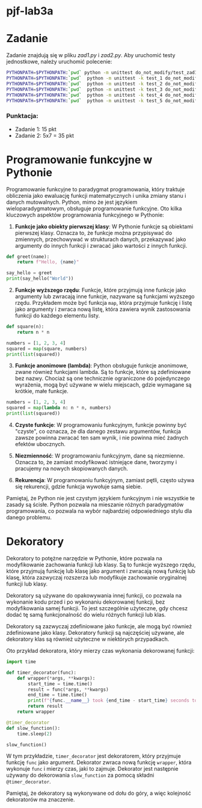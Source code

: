 # pjf-lab3a

# Zadanie
Zadanie znajdują się w pliku _zad1.py_ i _zad2.py_.
Aby uruchomić testy jednostkowe, należy uruchomić polecenie:
```bash
PYTHONPATH=$PYTHONPATH:`pwd` python -m unittest do_not_modify/test_zad1.py
PYTHONPATH=$PYTHONPATH:`pwd`  python -m unittest -k test_1 do_not_modify/test_zad2.py
PYTHONPATH=$PYTHONPATH:`pwd`  python -m unittest -k test_2 do_not_modify/test_zad2.py
PYTHONPATH=$PYTHONPATH:`pwd`  python -m unittest -k test_3 do_not_modify/test_zad2.py
PYTHONPATH=$PYTHONPATH:`pwd`  python -m unittest -k test_4 do_not_modify/test_zad2.py
PYTHONPATH=$PYTHONPATH:`pwd`  python -m unittest -k test_5 do_not_modify/test_zad2.py
```
### Punktacja:
- Zadanie 1: 15 pkt
- Zadanie 2: 5x7 = 35 pkt

# Programowanie funkcyjne w Pythonie

Programowanie funkcyjne to paradygmat programowania, który traktuje obliczenia jako ewaluację funkcji matematycznych i unika zmiany stanu i danych mutowalnych. Python, mimo że jest językiem wieloparadygmatowym, obsługuje programowanie funkcyjne. Oto kilka kluczowych aspektów programowania funkcyjnego w Pythonie:

1. **Funkcje jako obiekty pierwszej klasy**: W Pythonie funkcje są obiektami pierwszej klasy. Oznacza to, że funkcje można przypisywać do zmiennych, przechowywać w strukturach danych, przekazywać jako argumenty do innych funkcji i zwracać jako wartości z innych funkcji.

```python
def greet(name):
    return f"Hello, {name}"

say_hello = greet
print(say_hello("World"))
```

2. **Funkcje wyższego rzędu**: Funkcje, które przyjmują inne funkcje jako argumenty lub zwracają inne funkcje, nazywane są funkcjami wyższego rzędu. Przykładem może być funkcja `map`, która przyjmuje funkcję i listę jako argumenty i zwraca nową listę, która zawiera wynik zastosowania funkcji do każdego elementu listy.

```python
def square(n):
    return n * n

numbers = [1, 2, 3, 4]
squared = map(square, numbers)
print(list(squared))
```

3. **Funkcje anonimowe (lambda)**: Python obsługuje funkcje anonimowe, zwane również funkcjami lambda. Są to funkcje, które są zdefiniowane bez nazwy. Chociaż są one technicznie ograniczone do pojedynczego wyrażenia, mogą być używane w wielu miejscach, gdzie wymagane są krótkie, małe funkcje.

```python
numbers = [1, 2, 3, 4]
squared = map(lambda n: n * n, numbers)
print(list(squared))
```

4. **Czyste funkcje**: W programowaniu funkcyjnym, funkcje powinny być "czyste", co oznacza, że dla danego zestawu argumentów, funkcja zawsze powinna zwracać ten sam wynik, i nie powinna mieć żadnych efektów ubocznych.

5. **Niezmienność**: W programowaniu funkcyjnym, dane są niezmienne. Oznacza to, że zamiast modyfikować istniejące dane, tworzymy i pracujemy na nowych skopiowanych danych.

6. **Rekurencja**: W programowaniu funkcyjnym, zamiast pętli, często używa się rekurencji, gdzie funkcja wywołuje samą siebie.

Pamiętaj, że Python nie jest czystym językiem funkcyjnym i nie wszystkie te zasady są ścisłe. Python pozwala na mieszanie różnych paradygmatów programowania, co pozwala na wybór najbardziej odpowiedniego stylu dla danego problemu.

# Dekoratory

Dekoratory to potężne narzędzie w Pythonie, które pozwala na modyfikowanie zachowania funkcji lub klasy. Są to funkcje wyższego rzędu, które przyjmują funkcję lub klasę jako argument i zwracają nową funkcję lub klasę, która zazwyczaj rozszerza lub modyfikuje zachowanie oryginalnej funkcji lub klasy.

Dekoratory są używane do opakowywania innej funkcji, co pozwala na wykonanie kodu przed i po wykonaniu dekorowanej funkcji, bez modyfikowania samej funkcji. To jest szczególnie użyteczne, gdy chcesz dodać tę samą funkcjonalność do wielu różnych funkcji lub klas.

Dekoratory są zazwyczaj zdefiniowane jako funkcje, ale mogą być również zdefiniowane jako klasy. Dekoratory funkcji są najczęściej używane, ale dekoratory klas są również użyteczne w niektórych przypadkach.

Oto przykład dekoratora, który mierzy czas wykonania dekorowanej funkcji:

```python
import time

def timer_decorator(func):
    def wrapper(*args, **kwargs):
        start_time = time.time()
        result = func(*args, **kwargs)
        end_time = time.time()
        print(f"{func.__name__} took {end_time - start_time} seconds to run.")
        return result
    return wrapper

@timer_decorator
def slow_function():
    time.sleep(2)

slow_function()
```

W tym przykładzie, `timer_decorator` jest dekoratorem, który przyjmuje funkcję `func` jako argument. Dekorator zwraca nową funkcję `wrapper`, która wykonuje `func` i mierzy czas, jaki to zajmuje. Dekorator jest następnie używany do dekorowania `slow_function` za pomocą składni `@timer_decorator`.

Pamiętaj, że dekoratory są wykonywane od dołu do góry, a więc kolejność dekoratorów ma znaczenie.
